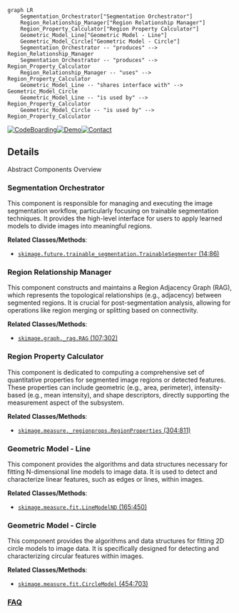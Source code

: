 ```mermaid
graph LR
    Segmentation_Orchestrator["Segmentation Orchestrator"]
    Region_Relationship_Manager["Region Relationship Manager"]
    Region_Property_Calculator["Region Property Calculator"]
    Geometric_Model_Line["Geometric Model - Line"]
    Geometric_Model_Circle["Geometric Model - Circle"]
    Segmentation_Orchestrator -- "produces" --> Region_Relationship_Manager
    Segmentation_Orchestrator -- "produces" --> Region_Property_Calculator
    Region_Relationship_Manager -- "uses" --> Region_Property_Calculator
    Geometric_Model_Line -- "shares interface with" --> Geometric_Model_Circle
    Geometric_Model_Line -- "is used by" --> Region_Property_Calculator
    Geometric_Model_Circle -- "is used by" --> Region_Property_Calculator
```

[![CodeBoarding](https://img.shields.io/badge/Generated%20by-CodeBoarding-9cf?style=flat-square)](https://github.com/CodeBoarding/CodeBoarding)[![Demo](https://img.shields.io/badge/Try%20our-Demo-blue?style=flat-square)](https://www.codeboarding.org/demo)[![Contact](https://img.shields.io/badge/Contact%20us%20-%20contact@codeboarding.org-lightgrey?style=flat-square)](mailto:contact@codeboarding.org)

## Details

Abstract Components Overview

### Segmentation Orchestrator
This component is responsible for managing and executing the image segmentation workflow, particularly focusing on trainable segmentation techniques. It provides the high-level interface for users to apply learned models to divide images into meaningful regions.


**Related Classes/Methods**:

- <a href="https://github.com/scikit-image/scikit-image/blob/main/skimage/future/trainable_segmentation.py#L14-L86" target="_blank" rel="noopener noreferrer">`skimage.future.trainable_segmentation.TrainableSegmenter` (14:86)</a>


### Region Relationship Manager
This component constructs and maintains a Region Adjacency Graph (RAG), which represents the topological relationships (e.g., adjacency) between segmented regions. It is crucial for post-segmentation analysis, allowing for operations like region merging or splitting based on connectivity.


**Related Classes/Methods**:

- <a href="https://github.com/scikit-image/scikit-image/blob/main/skimage/graph/_rag.py#L107-L302" target="_blank" rel="noopener noreferrer">`skimage.graph._rag.RAG` (107:302)</a>


### Region Property Calculator
This component is dedicated to computing a comprehensive set of quantitative properties for segmented image regions or detected features. These properties can include geometric (e.g., area, perimeter), intensity-based (e.g., mean intensity), and shape descriptors, directly supporting the measurement aspect of the subsystem.


**Related Classes/Methods**:

- <a href="https://github.com/scikit-image/scikit-image/blob/main/skimage/measure/_regionprops.py#L304-L811" target="_blank" rel="noopener noreferrer">`skimage.measure._regionprops.RegionProperties` (304:811)</a>


### Geometric Model - Line
This component provides the algorithms and data structures necessary for fitting N-dimensional line models to image data. It is used to detect and characterize linear features, such as edges or lines, within images.


**Related Classes/Methods**:

- <a href="https://github.com/scikit-image/scikit-image/blob/main/skimage/measure/fit.py#L165-L450" target="_blank" rel="noopener noreferrer">`skimage.measure.fit.LineModelND` (165:450)</a>


### Geometric Model - Circle
This component provides the algorithms and data structures for fitting 2D circle models to image data. It is specifically designed for detecting and characterizing circular features within images.


**Related Classes/Methods**:

- <a href="https://github.com/scikit-image/scikit-image/blob/main/skimage/measure/fit.py#L454-L703" target="_blank" rel="noopener noreferrer">`skimage.measure.fit.CircleModel` (454:703)</a>




### [FAQ](https://github.com/CodeBoarding/GeneratedOnBoardings/tree/main?tab=readme-ov-file#faq)